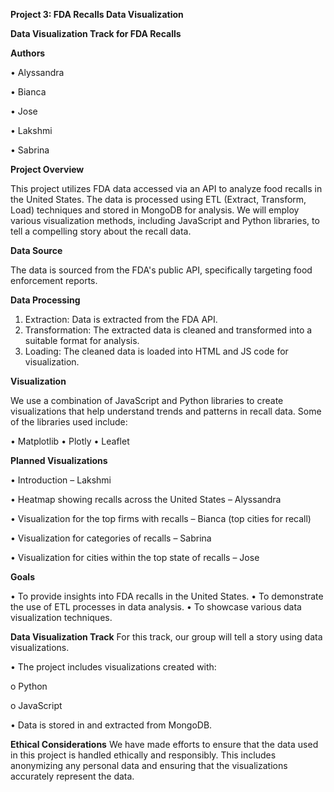 **Project 3: FDA Recalls Data Visualization**

**Data Visualization Track for FDA Recalls**

**Authors**

•	Alyssandra 

•	Bianca

•	Jose

•	Lakshmi

•	Sabrina

**Project Overview**

This project utilizes FDA data accessed via an API to analyze food recalls in the United States. The data is processed using ETL (Extract, Transform, Load) techniques and stored in MongoDB for analysis. We will employ various visualization methods, including JavaScript and Python libraries, to tell a compelling story about the recall data.

**Data Source**

The data is sourced from the FDA's public API, specifically targeting food enforcement reports.

**Data Processing**

1.	Extraction: Data is extracted from the FDA API.
2.	Transformation: The extracted data is cleaned and transformed into a suitable format for analysis.
3.	Loading: The cleaned data is loaded into HTML and JS code for visualization.

**Visualization**

We use a combination of JavaScript and Python libraries to create visualizations that help understand trends and patterns in recall data. Some of the libraries used include:

•	Matplotlib
•	Plotly
•	Leaflet


**Planned Visualizations**

•	Introduction – Lakshmi

•	Heatmap showing recalls across the United States – Alyssandra

•	Visualization for the top firms with recalls – Bianca (top cities for recall)

•	Visualization for categories of recalls – Sabrina 

•	Visualization for cities within the top state of recalls – Jose

**Goals**

•	To provide insights into FDA recalls in the United States.
•	To demonstrate the use of ETL processes in data analysis.
•	To showcase various data visualization techniques.

**Data Visualization Track**
For this track, our group will tell a story using data visualizations.

•	The project includes visualizations created with:

o	Python

o	JavaScript 

•	Data is stored in and extracted from MongoDB.

**Ethical Considerations**
We have made efforts to ensure that the data used in this project is handled ethically and responsibly. This includes anonymizing any personal data and ensuring that the visualizations accurately represent the data.

